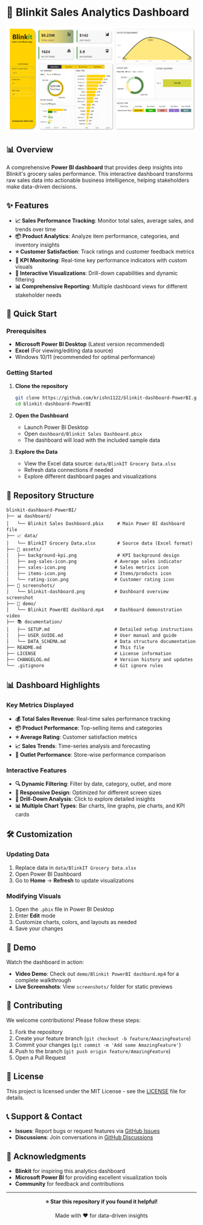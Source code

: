 # 🛒 Blinkit Sales Analytics Dashboard

<p align="center">
  <img src="screenshots/blinkit-dashboard.png" alt="Blinkit Dashboard" width="800"/>
</p>

## 📊 Overview

A comprehensive **Power BI dashboard** that provides deep insights into Blinkit's grocery sales performance. This interactive dashboard transforms raw sales data into actionable business intelligence, helping stakeholders make data-driven decisions.

## ✨ Features

- **📈 Sales Performance Tracking**: Monitor total sales, average sales, and trends over time
- **📦 Product Analytics**: Analyze item performance, categories, and inventory insights  
- **⭐ Customer Satisfaction**: Track ratings and customer feedback metrics
- **🎯 KPI Monitoring**: Real-time key performance indicators with custom visuals
- **📱 Interactive Visualizations**: Drill-down capabilities and dynamic filtering
- **📊 Comprehensive Reporting**: Multiple dashboard views for different stakeholder needs

## 🚀 Quick Start

### Prerequisites

- **Microsoft Power BI Desktop** (Latest version recommended)
- **Excel** (For viewing/editing data source)
- Windows 10/11 (recommended for optimal performance)

### Getting Started

1. **Clone the repository**
   ```bash
   git clone https://github.com/krishn1122/blinkit-dashboard-PowerBI.git
   cd blinkit-dashboard-PowerBI
   ```

2. **Open the Dashboard**
   - Launch Power BI Desktop
   - Open `dashboard/Blinkit Sales Dashboard.pbix`
   - The dashboard will load with the included sample data

3. **Explore the Data**
   - View the Excel data source: `data/BlinkIT Grocery Data.xlsx`
   - Refresh data connections if needed
   - Explore different dashboard pages and visualizations

## 📁 Repository Structure

```
blinkit-dashboard-PowerBI/
├── 📊 dashboard/
│   └── Blinkit Sales Dashboard.pbix     # Main Power BI dashboard file
├── 📈 data/
│   └── BlinkIT Grocery Data.xlsx        # Source data (Excel format)
├── 🎨 assets/
│   ├── background-kpi.png               # KPI background design
│   ├── avg-sales-icon.png              # Average sales indicator
│   ├── sales-icon.png                  # Sales metrics icon
│   ├── items-icon.png                  # Items/products icon
│   └── rating-icon.png                 # Customer rating icon
├── 📸 screenshots/
│   └── blinkit-dashboard.png           # Dashboard overview screenshot
├── 🎥 demo/
│   └── Blinkit PowerBI dashbard.mp4    # Dashboard demonstration video
├── 📚 documentation/
│   ├── SETUP.md                        # Detailed setup instructions
│   ├── USER_GUIDE.md                   # User manual and guide
│   └── DATA_SCHEMA.md                  # Data structure documentation
├── README.md                           # This file
├── LICENSE                             # License information
├── CHANGELOG.md                        # Version history and updates
└── .gitignore                          # Git ignore rules
```

## 📊 Dashboard Highlights

### Key Metrics Displayed
- **💰 Total Sales Revenue**: Real-time sales performance tracking
- **📦 Product Performance**: Top-selling items and categories
- **⭐ Average Rating**: Customer satisfaction metrics
- **📈 Sales Trends**: Time-series analysis and forecasting
- **🏪 Outlet Performance**: Store-wise performance comparison

### Interactive Features
- **🔍 Dynamic Filtering**: Filter by date, category, outlet, and more
- **📱 Responsive Design**: Optimized for different screen sizes
- **🎯 Drill-Down Analysis**: Click to explore detailed insights
- **📊 Multiple Chart Types**: Bar charts, line graphs, pie charts, and KPI cards

## 🛠️ Customization

### Updating Data
1. Replace data in `data/BlinkIT Grocery Data.xlsx`
2. Open Power BI Dashboard
3. Go to **Home** → **Refresh** to update visualizations

### Modifying Visuals
1. Open the `.pbix` file in Power BI Desktop
2. Enter **Edit** mode
3. Customize charts, colors, and layouts as needed
4. Save your changes

## 📱 Demo

Watch the dashboard in action:
- **Video Demo**: Check out `demo/Blinkit PowerBI dashbard.mp4` for a complete walkthrough
- **Live Screenshots**: View `screenshots/` folder for static previews

## 🤝 Contributing

We welcome contributions! Please follow these steps:

1. Fork the repository
2. Create your feature branch (`git checkout -b feature/AmazingFeature`)
3. Commit your changes (`git commit -m 'Add some AmazingFeature'`)
4. Push to the branch (`git push origin feature/AmazingFeature`)
5. Open a Pull Request

## 📄 License

This project is licensed under the MIT License - see the [LICENSE](LICENSE) file for details.

## 📞 Support & Contact

- **Issues**: Report bugs or request features via [GitHub Issues](https://github.com/krishn1122/blinkit-dashboard-PowerBI/issues)
- **Discussions**: Join conversations in [GitHub Discussions](https://github.com/krishn1122/blinkit-dashboard-PowerBI/discussions)

## 🙏 Acknowledgments

- **Blinkit** for inspiring this analytics dashboard
- **Microsoft Power BI** for providing excellent visualization tools
- **Community** for feedback and contributions

---

<p align="center">
  <b>⭐ Star this repository if you found it helpful!</b>
</p>

<p align="center">
  Made with ❤️ for data-driven insights
</p>